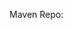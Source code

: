 Maven Repo:

<repository>
  <id></id>
  <name></name>
  <url></url>
</repository>

<dependency>
  <groupId></groupId>
  <artifactId></artifactId>
  <version></version>
</dependency>
